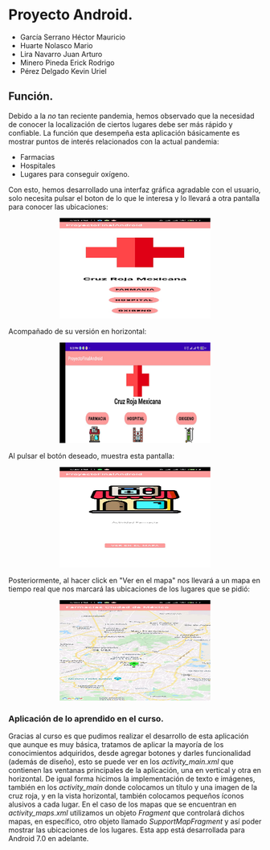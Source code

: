 # Proyecto Android.
- García Serrano Héctor Mauricio
- Huarte Nolasco Mario
- Lira Navarro Juan Arturo
- Minero Pineda Erick Rodrigo
- Pérez Delgado Kevin Uriel

## Función.
Debido a la *no* tan reciente pandemia, hemos observado que la necesidad de conocer la localización de ciertos lugares debe ser más rápido y confiable.
La función que desempeña esta aplicación básicamente es mostrar puntos de interés relacionados con la actual pandemia: 
- Farmacias
- Hospitales
- Lugares para conseguir oxígeno.

Con esto, hemos desarrollado una interfaz gráfica agradable con el usuario, solo necesita pulsar el boton de lo que le interesa y lo llevará a otra pantalla para conocer las ubicaciones:
<p align = "center">
    <img src="inicio.jpeg"  width="300" height="200"/>
</p>
Acompañado de su versión en horizontal:
<p align = "center">
    <img src="inicio_horizontal.jpeg"  width="300" height="200"/>
</p>
Al pulsar el botón deseado, muestra esta pantalla:
<p align = "center">
    <img src="pantalla2.jpeg"  width="300" height="200"/>
</p>

Posteriormente, al hacer click en "Ver en el mapa" nos llevará a un mapa en tiempo real que nos marcará las ubicaciones de los lugares que se pidió:
<p align = "center">
    <img src="mapa.jpeg"  width="300" height="200"/>
</p>

### Aplicación de lo aprendido en el curso.
Gracias al curso es que pudimos realizar el desarrollo de esta aplicación que aunque es muy básica, tratamos de aplicar la mayoría de los conocimientos adquiridos, desde agregar botones y darles funcionalidad (además de diseño), esto se puede ver en los *activity_main.xml* que contienen las ventanas principales de la aplicación, una en vertical y otra en horizontal. De igual forma hicimos la implementación de texto e imágenes, también en los *activity_main* donde colocamos un título y una imagen de la cruz roja, y en la vista horizontal, también colocamos pequeños íconos alusivos a cada lugar.
En el caso de los mapas que se encuentran en *activity_maps.xml* utilizamos un objeto *Fragment* que controlará dichos mapas, en específico, otro objeto llamado *SupportMapFragment* y así poder mostrar las ubicaciones de los lugares. 
Esta app está desarrollada para Android 7.0 en adelante.

